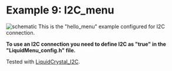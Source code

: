 Example 9: I2C_menu
==================

![schematic](https://github.com/VasilKalchev/LiquidMenu/blob/master/examples/I_I2C_menu/I2C_menu.png?raw=true)
This is the "hello_menu" example configured for I2C connection.

**To use an I2C connection you need to define I2C as "true" in the "LiquidMenu_config.h" file.**

Tested with [LiquidCrystal_I2C][lc_i2c].

[lc_i2c]: https://github.com/marcoschwartz/LiquidCrystal_I2C
